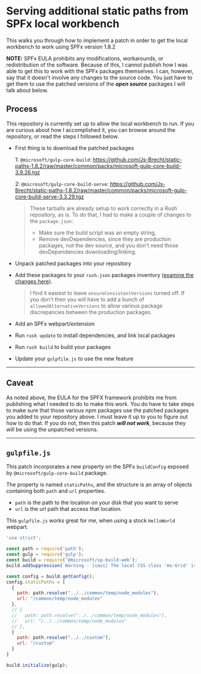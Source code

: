 # Serving additional static paths from SPFx local workbench

This walks you through how to implement a patch in order to get the local workbench to work using SPFx version 1.8.2

**NOTE:**  SPFx EULA prohibits any modifications, workarounds, or redistribution of the software.  Because of this, I cannot publish how I was able to get this to work with the SPFx packages themselves.  I can, however, say that it doesn't involve any changes to the source code.  You just have to get them to use the patched versions of the **_open source_** packages I will talk about below.

## Process

This repository is currently set up to allow the local workbench to run.  If you are curious about how I accomplished it, you can browse around the repository, or read the steps I followed below.

* First thing is to download the patched packages

  1: `@microsoft/gulp-core-build`: <https://github.com/Js-Brecht/static-paths-1.8.2/raw/master/common/packs/microsoft-gulp-core-build-3.9.26.tgz>
  
  2: `@microsoft/gulp-core-build-serve`: <https://github.com/Js-Brecht/static-paths-1.8.2/raw/master/common/packs/microsoft-gulp-core-build-serve-3.3.29.tgz>

  > These tarballs are already setup to work correctly in a Rush repository, as is.  To do that, I had to make a couple of changes to the `package.json`:
    > * Make sure the build script was an empty string,
    > * Remove devDependencies, since they are production packages, not the dev source, and you don't need those devDependencies downloading/linking.

* Unpack patched packages into your repository

* Add these packages to your `rush.json` packages inventory ([examine the changes here](https://github.com/Js-Brecht/static-paths-1.8.2/blob/master/rush.json)).

  > I find it easiest to leave `ensureConsistentVersions` turned off.  If you don't then you will have to add a bunch of `allowedAlternativeVersions` to allow various package discrepancies between the production packages.

* Add an SPFx webpart/extension

* Run `rush update` to install dependencies, and link local packages

* Run `rush build` to build your packages

* Update your `gulpfile.js` to use the new feature

---

## **Caveat**

As noted above, the EULA for the SPFX framework prohibits me from publishing what I needed to do to make this work.  You do have to take steps to make sure that those various npm packages use the patched packages you added to your repository above.  I must leave it up to you to figure out how to do that.  If you do not, then this patch **_will not work_**, because they will be using the unpatched versions.

---

## `gulpfile.js`

This patch incorporates a new property on the SPFx `buildConfig` exposed by `@microsoft/gulp-core-build` package.

The property is named `staticPaths`, and the structure is an array of objects containing both `path` and `url` properties.

* `path` is the path to the location on your disk that you want to serve
* `url` is the url path that access that location.

This `gulpfile.js` works great for me, when using a stock `HelloWorld` webpart.

```js
'use strict';

const path = require('path');
const gulp = require('gulp');
const build = require('@microsoft/sp-build-web');
build.addSuppression(`Warning - [sass] The local CSS class 'ms-Grid' is not camelCase and will not be type-safe.`);

const config = build.getConfig();
config.staticPaths = [
  {
    path: path.resolve("../../common/temp/node_modules"),
    url: "/common/temp/node_modules"
  },
  // {
  //   path: path.resolve("../../common/temp/node_modules"),
  //   url: "/../../common/temp/node_modules"
  // },
  {
    path: path.resolve("../../custom"),
    url: "/custom"
  }
]

build.initialize(gulp);
```

